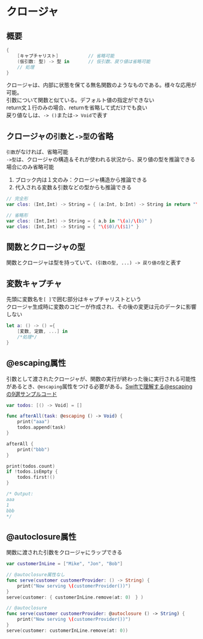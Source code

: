 # クロージャ

## 概要

```swift
{
    [キャプチャリスト]           // 省略可能
    (仮引数: 型) -> 型 in       // 仮引数、戻り値は省略可能
    // 処理
}
```
クロージャは、内部に状態を保てる無名関数のようなものである。様々な応用が可能。  
引数について関数と似ている。デフォルト値の指定ができない  
return文１行のみの場合、returnを省略して式だけでも良い  
戻り値なしは、`-> ()`または`-> Void`で表す

## クロージャの`引数`と`->型`の省略

`引数`がなければ、省略可能  
`->型`は、クロージャの構造＆それが使われる状況から、戻り値の型を推論できる場合にのみ省略可能
1. ブロック内は１文のみ：クロージャ構造から推論できる
2. 代入される変数＆引数などの型からも推論できる
```swift
// 完全形
var clos: (Int,Int) -> String = { (a:Int, b:Int) -> String in return "\(a)/\(b)" }

// 省略形
var clos: (Int,Int) -> String = { a,b in "\(a)/\(b)" }
var clos: (Int,Int) -> String = { "\($0)/\($1)" }
```

## 関数とクロージャの型

関数とクロージャは型を持っていて、`(引数の型, ...) -> 戻り値の型`と表す

## 変数キャプチャ

先頭に変数名を`[ ]`で囲む部分はキャプチャリストという  
クロージャ生成時に変数のコピーが作成され、その後の変更は元のデータに影響しない
```swift
let a: () -> () ={
    [変数, 定数, ...] in
    /*処理*/
}
```

## @escaping属性

引数として渡されたクロージャが、関数の実行が終わった後に実行される可能性があるとき、`@escaping`属性をつける必要がある。[Swiftで理解する@escapingの9選サンプルコード](https://jp-seemore.com/app/15990/#toc2)
```swift
var todos: [() -> Void] = []

func afterAll(task: @escaping () -> Void) {
    print("aaa")
    todos.append(task)
}

afterAll {
    print("bbb")
}

print(todos.count)
if !todos.isEmpty {
    todos.first!()
}

/* Output:
aaa
1
bbb
*/
```

## @autoclosure属性

関数に渡された引数をクロージャにラップできる
```swift
var customerInLine = ["Mike", "Jon", "Bob"]

// @autoclosure属性なし
func serve(customer customerProvider: () -> String) {
    print("Now serving \(customerProvider())")
}
serve(customer: { customerInLine.remove(at: 0)　} )

// @autoclosure
func serve(customer customerProvider: @autoclosure () -> String) {
    print("Now serving \(customerProvider())")
}
serve(customer: customerInLine.remove(at: 0))
```
